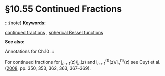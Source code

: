 # §10.55 Continued Fractions

:::{note}
**Keywords:**

[continued fractions](http://dlmf.nist.gov/search/search?q=continued%20fractions) , [spherical Bessel functions](http://dlmf.nist.gov/search/search?q=spherical%20Bessel%20functions)

**See also:**

Annotations for Ch.10
:::

For continued fractions for $\mathsf{j}_{n+1}\left(z\right)/\mathsf{j}_{n}\left(z\right)$ and ${\mathsf{i}^{(1)}_{n+1}}\left(z\right)/{\mathsf{i}^{(1)}_{n}}\left(z\right)$ see Cuyt et al. ([2008](./bib/C.html#bib608 "Handbook of Continued Fractions for Special Functions"), pp. 350, 353, 362, 363, 367–369).
